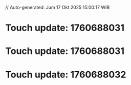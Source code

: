 // Auto-generated: Jum 17 Okt 2025 15:00:17 WIB

# Touch update: 1760688031

# Touch update: 1760688031

# Touch update: 1760688032

